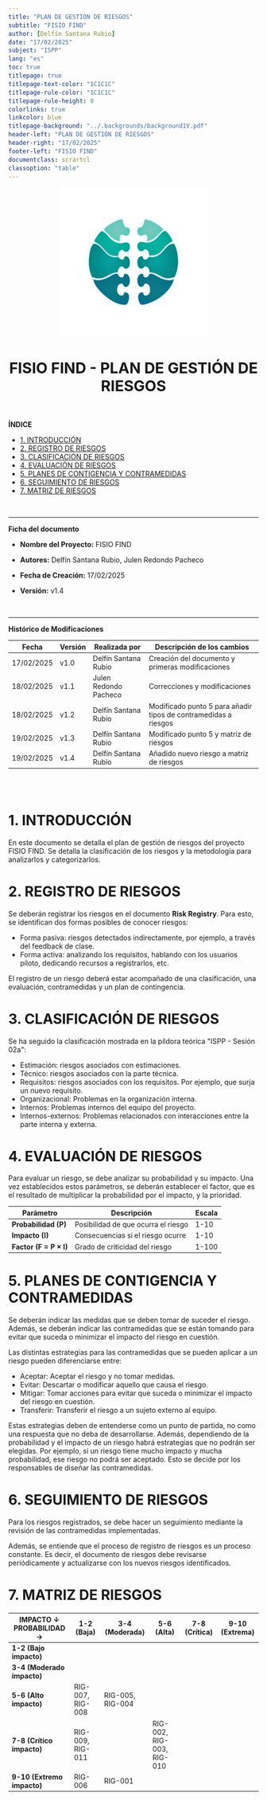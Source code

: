 ```yaml
---
title: "PLAN DE GESTIÓN DE RIESGOS"
subtitle: "FISIO FIND"                       
author: [Delfín Santana Rubio] 
date: "17/02/2025"                                                 
subject: "ISPP"
lang: "es"
toc: true
titlepage: true
titlepage-text-color: "1C1C1C"
titlepage-rule-color: "1C1C1C"
titlepage-rule-height: 0
colorlinks: true
linkcolor: blue
titlepage-background: "../.backgrounds/background1V.pdf"                            
header-left: "PLAN DE GESTIÓN DE RIESGOS"                 
header-right: "17/02/2025"                                         
footer-left: "FISIO FIND"
documentclass: scrartcl
classoption: "table"
---
```



<!-- COMMENT THIS WHEN EXPORTING TO PDF -->
<p align="center">
  <img src="../.img/Logo_FisioFind_Verde_sin_fondo.PNG" alt="Logo FisioFind" width="300" />
</p>

<h1 align="center" style="font-size: 30px; font-weight: bold;">
  FISIO FIND  -  PLAN DE GESTIÓN DE RIESGOS
</h1>

<br>

**ÍNDICE**
- [1. INTRODUCCIÓN](#1-introducción)
- [2. REGISTRO DE RIESGOS](#2-registro-de-riesgos)
- [3. CLASIFICACIÓN DE RIESGOS](#3-clasificación-de-riesgos)
- [4. EVALUACIÓN DE RIESGOS](#4-evaluación-de-riesgos)
- [5. PLANES DE CONTIGENCIA Y CONTRAMEDIDAS](#5-planes-de-contigencia-y-contramedidas)
- [6. SEGUIMIENTO DE RIESGOS](#6-seguimiento-de-riesgos)
- [7. MATRIZ DE RIESGOS](#7-matriz-de-riesgos)

<br>

---

**Ficha del documento**

- **Nombre del Proyecto:** FISIO FIND

- **Autores:** Delfín Santana Rubio, Julen Redondo Pacheco

- **Fecha de Creación:** 17/02/2025  

- **Versión:** v1.4

<br>

---

**Histórico de Modificaciones**

| Fecha      | Versión | Realizada por                    | Descripción de los cambios |
|------------|---------|----------------------------------|----------------------------|
| 17/02/2025 | v1.0    | Delfín Santana Rubio          | Creación del documento y primeras modificaciones |
| 18/02/2025 | v1.1    | Julen Redondo Pacheco        | Correcciones y modificaciones |
| 18/02/2025 | v1.2    | Delfín Santana Rubio        | Modificado punto 5 para añadir tipos de contramedidas a riesgos |
| 19/02/2025 | v1.3    | Delfín Santana Rubio        | Modificado punto 5 y matriz de riesgos |
| 19/02/2025 | v1.4    | Delfín Santana Rubio        | Añadido nuevo riesgo a matriz de riesgos |


<br>

<!-- \newpage -->

<br>

# 1. INTRODUCCIÓN  
En este documento se detalla el plan de gestión de riesgos del proyecto FISIO FIND. Se detalla la clasificación de los riesgos y la metodología para analizarlos y categorizarlos.

# 2. REGISTRO DE RIESGOS
Se deberán registrar los riesgos en el documento **Risk Registry**. Para esto, se identifican dos formas posibles de conocer riesgos:
- Forma pasiva: riesgos detectados indirectamente, por ejemplo, a través del feedback de clase.
- Forma activa: analizando los requisitos, hablando con los usuarios piloto, dedicando recursos a registrarlos, etc.

El registro de un riesgo deberá estar acompañado de una clasificación, una evaluación, contramedidas y un plan de contingencia.

# 3. CLASIFICACIÓN DE RIESGOS
Se ha seguido la clasificación mostrada en la píldora teórica "ISPP - Sesión 02a":
- Estimación: riesgos asociados con estimaciones.
- Técnico: riesgos asociados con la parte técnica.
- Requisitos: riesgos asociados con los requisitos. Por ejemplo, que surja un nuevo requisito.
- Organizacional: Problemas en la organización interna.
- Internos: Problemas internos del equipo del proyecto.
- Internos-externos: Problemas relacionados con interacciones entre la parte interna y externa.

# 4. EVALUACIÓN DE RIESGOS
Para evaluar un riesgo, se debe analizar su probabilidad y su impacto. Una vez establecidos estos parámetros, se deberán establecer el factor, que es el resultado de multiplicar la probabilidad por el impacto, y la prioridad.

| Parámetro  | Descripción | Escala |
|------------|------------|--------|
| **Probabilidad (P)** | Posibilidad de que ocurra el riesgo | 1-10 |
| **Impacto (I)** | Consecuencias si el riesgo ocurre | 1-10 |
| **Factor (F = P × I)** | Grado de criticidad del riesgo | 1-100 |


# 5. PLANES DE CONTIGENCIA Y CONTRAMEDIDAS
Se deberán indicar las medidas que se deben tomar de suceder el riesgo. Además, se deberán indicar las contramedidas que se están tomando para evitar que suceda o minimizar el impacto del riesgo en cuestión.

Las distintas estrategias para las contramedidas que se pueden aplicar a un riesgo pueden diferenciarse entre:
- Aceptar: Aceptar el riesgo y no tomar medidas.
- Evitar: Descartar o modificar aquello que causa el riesgo.
- Mitigar: Tomar acciones para evitar que suceda o minimizar el impacto del riesgo en cuestión.
- Transferir: Transferir el riesgo a un sujeto externo al equipo.

Estas estrategias deben de entenderse como un punto de partida, no como una respuesta que no deba de desarrollarse. Además, dependiendo de la probabilidad y el impacto de un riesgo habrá estrategias que no podrán ser elegidas. Por ejemplo, si un riesgo tiene mucho impacto y mucha probabilidad, ese riesgo no podrá ser aceptado. Esto se decide por los responsables de diseñar las contramedidas.


# 6. SEGUIMIENTO DE RIESGOS
Para los riesgos registrados, se debe hacer un seguimiento mediante la revisión de las contramedidas implementadas.

Además, se entiende que el proceso de registro de riesgos es un proceso constante. Es decir, el documento de riesgos debe revisarse periódicamente y actualizarse con los nuevos riesgos identificados.

# 7. MATRIZ DE RIESGOS

| IMPACTO ↓   PROBABILIDAD →  | 1-2 (Baja)      | 3-4 (Moderada)   | 5-6 (Alta)      | 7-8 (Crítica)   | 9-10 (Extrema)  |
|-------------------------------|----------------|----------------|----------------|----------------|----------------|
| **1-2 (Bajo impacto)**      |         |   |   |     |  |
| **3-4 (Moderado impacto)**  |       |   |       |   |  |
| **5-6 (Alto impacto)**      | RIG-007, RIG-008  | RIG-005, RIG-004       |    | |   |
| **7-8 (Crítico impacto)**   | RIG-009, RIG-011      |     | RIG-002, RIG-003, RIG-010   |  |  |
| **9-10 (Extremo impacto)**  | RIG-006   | RIG-001    |   |   |  |
